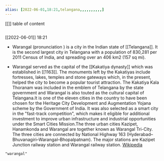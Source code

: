 ```yaml
---
alias: [2022-06-01,18:21,telangana,,,,,,,,,,]
---
```

[[]]
table of content
```toc
```

[[2022-06-01]] 18:21
- Warangal (pronunciation ) is a city in the Indian state of [[Telangana]]. It is the second largest city in Telangana with a population of 830,281 per 2011 Census of India, and spreading over an 406 km2 (157 sq mi). 

- Warangal served as the capital of the [[Kakatiya dynasty]] which was established in [[1163]]. The monuments left by the Kakatiyas include fortresses, lakes, temples and stone gateways which, in the present, helped the city to become a popular tourist attraction. The Kakatiya Kala Thoranam was included in the emblem of Telangana by the state government and Warangal is also touted as the cultural capital of Telangana.It is one of the eleven cities in the country to have been chosen for the Heritage City Development and Augmentation Yojana scheme by the Government of India. It was also selected as a smart city in the "fast-track competition", which makes it eligible for additional investment to improve urban infrastructure and industrial opportunities under the Smart Cities Mission.The three urban cities Kazipet, Hanamkonda and Warangal are together known as Warangal Tri-City. The three cities are connected by National Highway 163 (Hyderabad–Bhuvanagiri–Warangal–Bhopalpatnam). The major stations are Kazipet Junction railway station and Warangal railway station.
[Wikipedia](https://en.wikipedia.org/wiki/Warangal)
```query
"warangal"
```